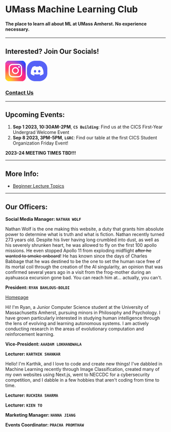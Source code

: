 # UMass Machine Learning Club

#### The place to learn all about ML at UMass Amherst. No experience necessary.

--------------------
## Interested? Join Our Socials!
[![Instagram Logo](./instagram_icon_161086.png)](https://www.instagram.com/umass_mlclub/ "Our Insta")
[![Discord Logo](./good%20discord%20icon.png)](https://discord.gg/GW5CjNuTNx "Our Discord")

### [Contact Us](https://forms.gle/zSJJFD5UMU6yVmYA8)

---------------

## Upcoming Events:

1. **Sep 1 2023, 10:30AM-2PM**, **`CS Building`**: Find us at the CICS First-Year Undergrad Welcome Event
2. **Sep 8 2023, 3PM-5PM**, **`LGRC`**: Find our table at the first CICS Student Organization Friday Event!

**2023-24 MEETING TIMES TBD!!!**

-----------------

## More Info: 

* [Beginner Lecture Topics](/lecture_schedule.md)

----------------

## Our Officers:

**Social Media Manager: `NATHAN WOLF`**

Nathan Wolf is the one making this website, a duty that grants him absolute power to determine what is truth and what is fiction. Nathan recently turned 273 years old. Despite his liver having long crumbled into dust, as well as his severely shrunken heart, he was allowed to fly on the first 100 apollo missions. He even stopped Apollo 11 from exploding midflight ~~after he wanted to smoke onboard~~! He has known since the days of Charles Babbage that he was destined to be the one to set the human race free of its mortal coil through the creation of the AI singularity, an opinion that was confirmed several years ago in a visit from the frog-mother during an ayahuasca excursion gone bad. You can reach him at... actually, you can't.

**President: `RYAN BAHLOUS-BOLDI`** 

[Homepage](https://ryanboldi.github.io/)

Hi! I'm Ryan, a Junior Computer Science student at the University of Massachusetts Amherst, pursuing minors in Philosophy and Psychology. I have grown particularly interested in studying human intelligence through the lens of evolving and learning autonomous systems. I am actively conducting research in the areas of evolutionary computation and reinforcement learning. 


**Vice-President: `AAADAM LOKHANDWALA`**

**Lecturer: `KARTHIK SHANKAR`**

Hello! I'm Karthik, and I love to code and create new things! I've dabbled in Machine Learning recently through Image Classification, created many of my own websites using Next.js, went to NECCDC for a cybersecurity competition, and I dabble in a few hobbies that aren't coding from time to time.

**Lecturer: `RUCHIRA SHARMA`**

**Lecturer: `KIEN TO`**

**Marketing Manager: `HANNA JIANG`**

**Events Coordinator: `PRACHA PROMTHAW`**
